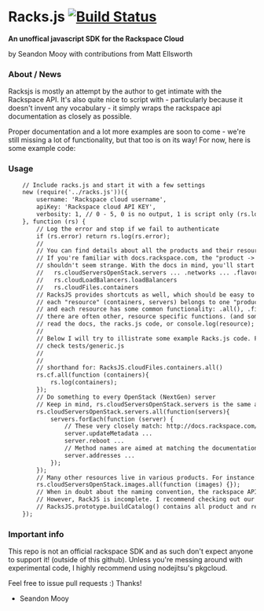 Racks.js [![Build Status](https://travis-ci.org/erulabs/racksjs.png?branch=0.2)](https://travis-ci.org/erulabs/racksjs)
=======
__An unoffical javascript SDK for the Rackspace Cloud__

by Seandon Mooy with contributions from Matt Ellsworth

### About / News ###

Racksjs is mostly an attempt by the author to get intimate with the Rackspace API. It's also quite nice to script with - particularly because it doesn't invent any vocabulary - it simply wraps the rackspace api documentation as closely as possible.

Proper documentation and a lot more examples are soon to come - we're still missing a lot of functionality, but that too is on its way! For now, here is some example code:

### Usage ###
```html
    // Include racks.js and start it with a few settings
    new (require('../racks.js'))({
        username: 'Rackspace cloud username',
        apiKey: 'Rackspace cloud API KEY',
        verbosity: 1, // 0 - 5, 0 is no output, 1 is script only (rs.log), 5 is debug.
    }, function (rs) {
        // Log the error and stop if we fail to authenticate
        if (rs.error) return rs.log(rs.error);
        //
        // You can find details about all the products and their resources by diving into RacksJS.products object.
        // If you're familiar with docs.rackspace.com, the "product -> resource -> action" concept
        // shouldn't seem strange. With the docs in mind, you'll start to guess at products:
        //   rs.cloudServersOpenStack.servers ... .networks ... .flavors 
        //   rs.cloudLoadBalancers.loadBalancers
        //   rs.cloudFiles.containers
        // RacksJS provides shortcuts as well, which should be easy to guess: rs.servers, rs.clbs, rs.cf...
        // each "resource" (containers, servers) belongs to one "product" (cloudLoadBalancers)
        // and each resource has some common functionality: .all(), .find(), and sometimes .new().
        // there are often other, resource specific functions. (and sometimes product functions!)
        // read the docs, the racks.js code, or console.log(resource);
        // 
        // Below I will try to illistrate some example Racks.js code. For brand new stuff,
        // check tests/generic.js
        //
        //
        // shorthand for: RacksJS.cloudFiles.containers.all()
        rs.cf.all(function (containers){ 
            rs.log(containers);
        });
        // Do something to every OpenStack (NextGen) server
        // Keep in mind, rs.cloudServersOpenStack.servers is the same as rs.servers (it's the full product -> resource!)
        rs.cloudServersOpenStack.servers.all(function(servers){
            servers.forEach(function (server) {
                // These very closely match: http://docs.rackspace.com/servers/api/v2/cs-devguide/content/Servers-d1e2073.html
                server.updateMetadata ...
                server.reboot ...
                // Method names are aimed at matching the documentation exactly: http://docs.rackspace.com/servers/api/v2/cs-devguide/content/List_Addresses-d1e3014.html
                server.addresses ...
            });
        });
        // Many other resources live in various products. For instance:
        rs.cloudServersOpenStack.images.all(function (images) {});
        // When in doubt about the naming convention, the rackspace API documentation ought to help,
        // However, RackJS is incomplete. I recommend checking out our product catalog in racks.js:
        // RacksJS.prototype.buildCatalog() contains all product and resource information
    });
```

### Important info ###
This repo is not an official rackspace SDK and as such don't expect anyone to support it! (outside of this github). Unless you're messing around with experimental code, I highly recommend using nodejitsu's pkgcloud.

Feel free to issue pull requests :) Thanks!

- Seandon Mooy
